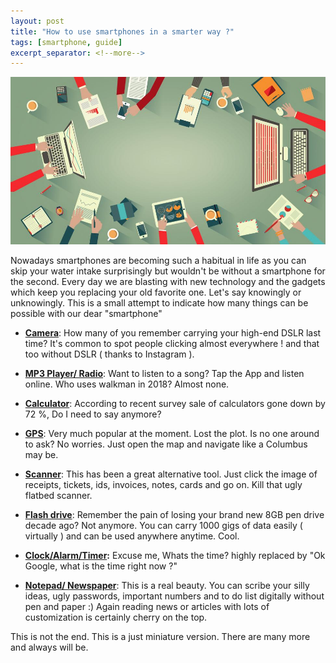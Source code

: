 ```yaml
---
layout: post
title: "How to use smartphones in a smarter way ?"
tags: [smartphone, guide]
excerpt_separator: <!--more-->
---
```


<img src="/assets/img/smartphonepost.jpg" alt="smartphone heading">

<html>
<head>
</head>
<body>
<p>Nowadays smartphones are becoming such a habitual in life as you can
skip your water intake surprisingly but wouldn't be without a
smartphone for the second. Every day we are blasting with new
technology and the gadgets which keep you replacing your old favorite
one. Let's say knowingly or unknowingly. This is a small attempt to
indicate how many things can be possible with our dear "smartphone"</p>
<ul> <!--more-->
<li><i class="fa fa-camera-retro fa-lg"></i><span style="font-weight: bold; text-decoration: underline;">Camera</span>:
How many of you remember carrying your high-end DSLR last
time? It's common to spot people clicking almost everywhere ! and that
too without DSLR ( thanks to Instagram ).&nbsp;</li>
</ul>
<ul>
<li><i class="fa fa-music"></i><span style="font-weight: bold; text-decoration: underline;">MP3
Player/ Radio</span>: Want to listen to a song? Tap the App and
listen online. Who uses walkman in 2018? Almost none.</li>
</ul>
<ul>
<li><i class="fa fa-calculator"></i><span style="font-weight: bold; text-decoration: underline;">Calculator</span>:
According to recent survey sale of calculators gone
down by 72 %, Do I need to say anymore?&nbsp;</li>
</ul>
<ul>
<li><i class="fa fa-map-marker"></i><span style="font-weight: bold; text-decoration: underline;">GPS</span>:
Very much popular at the moment. Lost the plot. Is no one
around to ask? No worries. Just open the map and navigate like a
Columbus may be.</li>
</ul>
<ul>
<li><i class="fa fa-print"></i><span style="font-weight: bold; text-decoration: underline;">Scanner</span>:
This has been a great alternative tool. Just click the
image of receipts, tickets, ids, invoices, notes, cards and go on. Kill
that ugly flatbed scanner.&nbsp;</li>
</ul>
<ul>
<li><i class="fa fa-usb"></i><span style="font-weight: bold; text-decoration: underline;">Flash
drive</span>: Remember the pain of losing your brand new 8GB pen
drive decade ago? Not anymore. You can carry 1000 gigs of data easily (
virtually ) and can be used anywhere anytime. Cool.</li>
</ul>
<ul>
<li><i class="far fa-clock"></i><span style="font-weight: bold; text-decoration: underline;">Clock/Alarm/Timer</span><span
style="font-weight: bold;">:</span> Excuse me, Whats the time? highly
replaced
by "Ok Google, what is the time right now ?"&nbsp;</li>
</ul>
<ul>
<li><i class="fa fa-sticky-note"></i><span style="font-weight: bold; text-decoration: underline;">Notepad/
Newspaper</span>: This is a real beauty. You can scribe your
silly ideas, ugly passwords, important numbers and to do list digitally
without pen and paper :) Again reading news or articles with lots of
customization is certainly cherry on the top.</li>
</ul>
<p>This is not the end. This is a just miniature version. There are
many more and always will be.</p>
</body>
</html>
